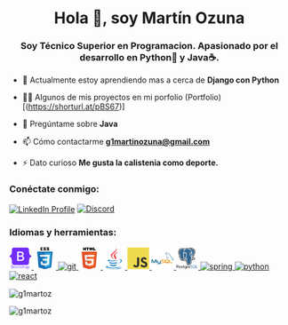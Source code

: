 <h1 align="center">Hola 👋, soy Martín Ozuna</h1>
<h3 align="center">Soy Técnico Superior en Programacion. Apasionado por el desarrollo en Python🐍 y Java☕.</h3>

- 🌱 Actualmente estoy aprendiendo mas a cerca de **Django con Python**

- 👨‍💻 Algunos de mis proyectos en mi porfolio (Portfolio)[(https://shorturl.at/pBS67)]

- 💬 Pregúntame sobre **Java**

- 📫 Cómo contactarme **g1martinozuna@gmail.com**

- ⚡ Dato curioso **Me gusta la calistenia como deporte.**


<h3 align="left">Conéctate conmigo:</h3>
<p align="left">
    <a href="https://www.linkedin.com/in/martin-ozuna/" target="_blank"><img align="center"
            src="https://raw.githubusercontent.com/rahuldkjain/github-profile-readme-generator/master/src/images/icons/Social/linked-in-alt.svg"
            alt="LinkedIn Profile" height="30" width="40" /></a>
    <a href="https://discord.gg/g1martoz" target="_blank"><img align=" center"
            src="https://raw.githubusercontent.com/rahuldkjain/github-profile-readme-generator/master/src/images/icons/Social/discord.svg"
            alt="Discord" height="30 " width="40" /></a>
</p> 

<h3 align="left">Idiomas y herramientas:</h3>
<p align="left">
    <a href="https://getbootstrap.com" target="_blank" rel="noreferrer">
        <img src="https://raw.githubusercontent.com/devicons/devicon/master/icons/bootstrap/bootstrap-plain-wordmark.svg"
            alt="bootstrap" width="40" height="40" />
    </a>
    <a href="https://www.w3schools.com/css/" target="_blank" rel="noreferrer">
        <img src="https://raw.githubusercontent.com/devicons/devicon/master/icons/css3/css3-original-wordmark.svg"
            alt="css3" width="40" height="40" />
    </a>
    <a href="https://git-scm.com/" target="_blank" rel="noreferrer">
        <img src="https://www.vectorlogo.zone/logos/git-scm/git-scm-icon.svg" alt="git" width="40" height="40" />
    </a>
    <a href="https://www.w3.org/html/" target="_blank" rel="noreferrer">
        <img src="https://raw.githubusercontent.com/devicons/devicon/master/icons/html5/html5-original-wordmark.svg"
            alt="html5" width="40" height="40" />
    </a>
    <a href="https://www.java.com" target="_blank" rel="noreferrer">
        <img src="https://raw.githubusercontent.com/devicons/devicon/master/icons/java/java-original.svg" alt="java"
            width="40" height="40" />
    </a>
    <a href="https://developer.mozilla.org/en-US/docs/Web/JavaScript" target="_blank" rel="noreferrer">
        <img src="https://raw.githubusercontent.com/devicons/devicon/master/icons/javascript/javascript-original.svg"
            alt="javascript" width="40" height="40" />
    </a>
    <a href="https://www.mysql.com/" target="_blank" rel="noreferrer">
        <img src="https://raw.githubusercontent.com/devicons/devicon/master/icons/mysql/mysql-original-wordmark.svg"
            alt="mysql" width="40" height="40" />
    </a>
    <a href="https://www.postgresql.org" target="_blank" rel="noreferrer">
        <img src="https://raw.githubusercontent.com/devicons/devicon/master/icons/postgresql/postgresql-original-wordmark.svg"
            alt="postgresql" width="40" height="40" />
    </a>
    <a href="https://spring.io/" target="_blank" rel="noreferrer">
        <img src="https://www.vectorlogo.zone/logos/springio/springio-icon.svg" alt="spring" width="40" height="40" />
    </a>
    <a href="https://www.python.org/" target="_blank" rel="noreferrer">
    <img src="https://www.vectorlogo.zone/logos/python/python-icon.svg" alt="python" width="40" height="40"/>
    </a>
    <a href="https://reactjs.org/" target="_blank" rel="noreferrer">
    <img src="https://www.vectorlogo.zone/logos/reactjs/reactjs-icon.svg" alt="react" width="40" height="40"/>
    </a>

</p>

<p>
    <img align="center"
        src="https://github-readme-stats.vercel.app/api/top-langs?username=g1martoz&show_icons=true&locale=en&layout=compact"
        alt="g1martoz" />
</p>


<p align="left"> <img src="https://github-readme-stats.vercel.app/api/top-langs/?username=g1martoz&langs_count=6&layout=compact" alt="g1martoz" /> </p>
